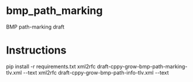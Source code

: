# bmp_path_marking
BMP path-marking draft

# Instructions
pip install -r requirements.txt
xml2rfc draft-cppy-grow-bmp-path-marking-tlv.xml --text
xml2rfc draft-cppy-grow-bmp-path-info-tlv.xml --text
